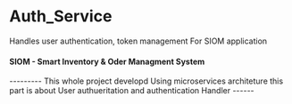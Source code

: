 # Auth_Service
 Handles user authentication, token management For SIOM application
 #### SIOM - Smart Inventory & Oder Managment System #### 
 --------- This whole project developd Using microservices architeture this part is about User authueritation and authentication Handler ------ 
